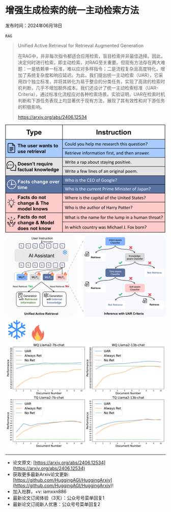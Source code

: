 # 增强生成检索的统一主动检索方法
发布时间：2024年06月18日

`RAG`
> Unified Active Retrieval for Retrieval Augmented Generation
>
> 在RAG中，并非每次指令都适合应用检索，盲目检索并非最佳选择。因此，决定何时进行检索，即主动检索，对RAG至关重要。但现有方法存在两大难题：一是依赖单一标准，难以应对多样指令；二是流程复杂且高度特化，增加了系统复杂度和响应延迟。为此，我们提出统一主动检索（UAR），它采用四个独立标准，并将其转化为易于整合的分类任务，实现了高效的检索时机判断，几乎不增加额外成本。我们还设计了统一主动检索标准（UAR-Criteria），通过标准化流程应对各种检索场景。实验证明，UAR在检索时机判断和下游任务表现上均显著优于现有方法，展现了其有效性和对下游任务的积极影响。
>
> https://arxiv.org/abs/2406.12534

![](https://raw.githubusercontent.com/HuggingAGI/HuggingArxiv/main/paper_images/2406.12534/x1.png)
![](https://raw.githubusercontent.com/HuggingAGI/HuggingArxiv/main/paper_images/2406.12534/x2.png)
![](https://raw.githubusercontent.com/HuggingAGI/HuggingArxiv/main/paper_images/2406.12534/snowflake.png)
![](https://raw.githubusercontent.com/HuggingAGI/HuggingArxiv/main/paper_images/2406.12534/flame.png)
![](https://raw.githubusercontent.com/HuggingAGI/HuggingArxiv/main/paper_images/2406.12534/x3.png)

<hr />

- 论文原文: [https://arxiv.org/abs/2406.12534](https://arxiv.org/abs/2406.12534)
- 获取更多最新Arxiv论文更新: [https://github.com/HuggingAGI/HuggingArxiv](https://github.com/HuggingAGI/HuggingArxiv)!
- 加入社群，+v: iamxxn886
- 最新论文订阅体验（3天）：公众号号菜单回复1
- 最新论文订阅新人优惠：公众号号菜单回复2